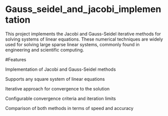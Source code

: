 # Gauss_seidel_and_jacobi_implementation
This project implements the Jacobi and Gauss-Seidel iterative methods for solving systems of linear equations. These numerical techniques are widely used for solving large sparse linear systems, commonly found in engineering and scientific computing.

#Features

Implementation of Jacobi and Gauss-Seidel methods

Supports any square system of linear equations

Iterative approach for convergence to the solution

Configurable convergence criteria and iteration limits

Comparison of both methods in terms of speed and accuracy
